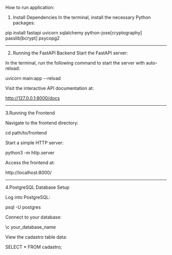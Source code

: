 How to run application:

1. Install Dependencies
In the terminal, install the necessary Python packages:

pip install fastapi uvicorn sqlalchemy python-jose[cryptography] passlib[bcrypt] psycopg2

-------

2. Running the FastAPI Backend
Start the FastAPI server:

In the terminal, run the following command to start the server with auto-reload:

uvicorn main:app --reload

Visit the interactive API documentation at:

http://127.0.0.1:8000/docs

--------

3.Running the Frontend

Navigate to the frontend directory:

cd path/to/frontend

Start a simple HTTP server:

python3 -m http.server

Access the frontend at:

http://localhost:8000/


------------

4.PostgreSQL Database Setup

Log into PostgreSQL:

psql -U postgres

Connect to your database:

\c your_database_name

View the cadastro table data:

SELECT * FROM cadastro;



